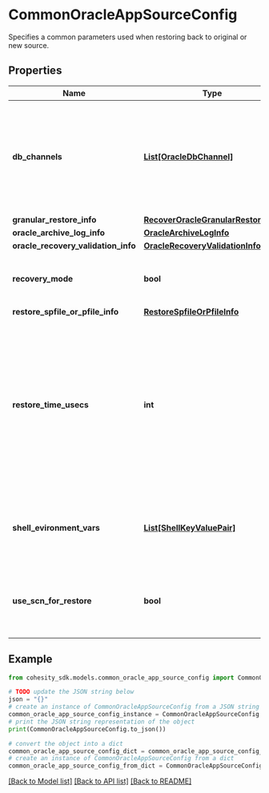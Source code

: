 # CommonOracleAppSourceConfig

Specifies a common parameters used when restoring back to original or new source.

## Properties

Name | Type | Description | Notes
------------ | ------------- | ------------- | -------------
**db_channels** | [**List[OracleDbChannel]**](OracleDbChannel.md) | Specifies the Oracle database node channels info. If not specified, the default values assigned by the server are applied to all the databases. | [optional] 
**granular_restore_info** | [**RecoverOracleGranularRestoreInfo**](RecoverOracleGranularRestoreInfo.md) |  | [optional] 
**oracle_archive_log_info** | [**OracleArchiveLogInfo**](OracleArchiveLogInfo.md) |  | [optional] 
**oracle_recovery_validation_info** | [**OracleRecoveryValidationInfo**](OracleRecoveryValidationInfo.md) |  | [optional] 
**recovery_mode** | **bool** | Specifies if database should be left in recovery mode. | [optional] 
**restore_spfile_or_pfile_info** | [**RestoreSpfileOrPfileInfo**](RestoreSpfileOrPfileInfo.md) |  | [optional] 
**restore_time_usecs** | **int** | Specifies the time in the past to which the Oracle db needs to be restored. This allows for granular recovery of Oracle databases. If this is not set, the Oracle db will be restored from the full/incremental snapshot. | [optional] 
**shell_evironment_vars** | [**List[ShellKeyValuePair]**](ShellKeyValuePair.md) | Specifies key value pairs of shell variables which defines the restore shell environment. | [optional] 
**use_scn_for_restore** | **bool** | Specifies whether database recovery performed should use scn value or not. | [optional] 

## Example

```python
from cohesity_sdk.models.common_oracle_app_source_config import CommonOracleAppSourceConfig

# TODO update the JSON string below
json = "{}"
# create an instance of CommonOracleAppSourceConfig from a JSON string
common_oracle_app_source_config_instance = CommonOracleAppSourceConfig.from_json(json)
# print the JSON string representation of the object
print(CommonOracleAppSourceConfig.to_json())

# convert the object into a dict
common_oracle_app_source_config_dict = common_oracle_app_source_config_instance.to_dict()
# create an instance of CommonOracleAppSourceConfig from a dict
common_oracle_app_source_config_from_dict = CommonOracleAppSourceConfig.from_dict(common_oracle_app_source_config_dict)
```
[[Back to Model list]](../README.md#documentation-for-models) [[Back to API list]](../README.md#documentation-for-api-endpoints) [[Back to README]](../README.md)


